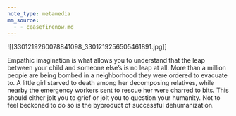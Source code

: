 ```yaml
---
note_type: metamedia
mm_source:
  - - ceasefirenow.md
---
```


![[3301219260078841098_3301219256505461891.jpg]]

Empathic imagination is what allows you
to understand that the leap between
your child and someone else’s is no
leap at all. More than a million people
are being bombed in a neighborhood
they were ordered to evacuate to. A
little girl starved to death among her
decomposing relatives, while nearby the
emergency workers sent to rescue her
were charred to bits. This should either
jolt you to grief or jolt you to question
your humanity. Not to feel beckoned to
do so is the byproduct of successful
dehumanization.

